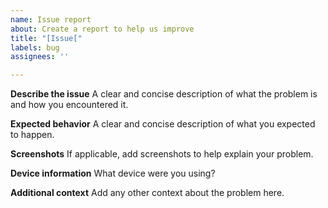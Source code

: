 ```yaml
---
name: Issue report
about: Create a report to help us improve
title: "[Issue["
labels: bug
assignees: ''

---
```


**Describe the issue**
A clear and concise description of what the problem is and how you encountered it.

**Expected behavior**
A clear and concise description of what you expected to happen.

**Screenshots**
If applicable, add screenshots to help explain your problem.

**Device information**
What device were you using?

**Additional context**
Add any other context about the problem here.
